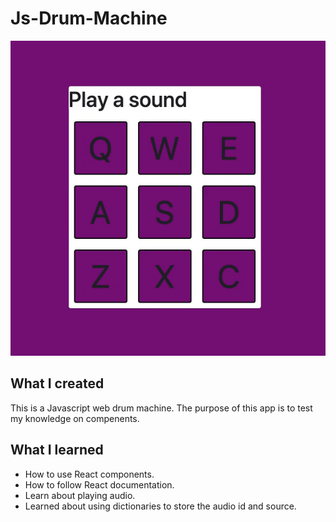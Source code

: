 # Js-Drum-Machine

![](Drum-Machine.gif)

## What I created

This is a Javascript web drum machine. The purpose of this app is to test my knowledge on compenents.  

## What I learned

* How to use React components.  
* How to follow React documentation.
* Learn about playing audio.
* Learned about using dictionaries to store the audio id and source.
